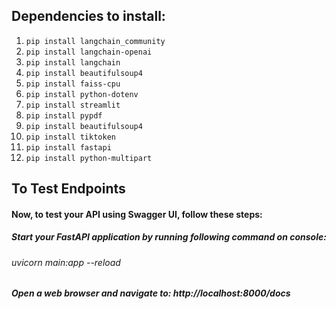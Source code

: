 ## Dependencies to install:

1. `pip install langchain_community`
2. `pip install langchain-openai`
3. `pip install langchain`
4. `pip install beautifulsoup4`
5. `pip install faiss-cpu`
6. `pip install python-dotenv`
7. `pip install streamlit`
8. `pip install pypdf`
9. `pip install beautifulsoup4`
10. `pip install tiktoken`
11. `pip install fastapi`
12. `pip install python-multipart`

## To Test Endpoints

#### Now, to test your API using Swagger UI, follow these steps:

##### Start your FastAPI application by running following command on console:

###### uvicorn main:app --reload

##### Open a web browser and navigate to: http://localhost:8000/docs
